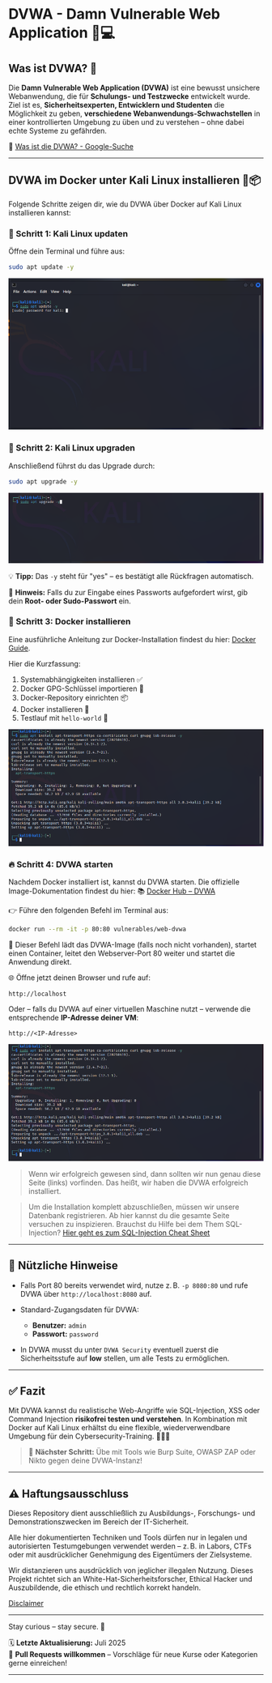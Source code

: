 # DVWA - Damn Vulnerable Web Application 🐞💻

## Was ist DVWA? 🤔

Die **Damn Vulnerable Web Application (DVWA)** ist eine bewusst unsichere Webanwendung, die für **Schulungs- und Testzwecke** entwickelt wurde. Ziel ist es, **Sicherheitsexperten, Entwicklern und Studenten** die Möglichkeit zu geben, **verschiedene Webanwendungs-Schwachstellen** in einer kontrollierten Umgebung zu üben und zu verstehen – ohne dabei echte Systeme zu gefährden.

🔎 [Was ist die DVWA? - Google-Suche](https://www.google.com/search?q=was+ist+die+dvwa&client=firefox-b-d&sca_esv=45ade08aecea71dd&sxsrf=AE3TifNZWbMyTSVuoLgFF1l0m5ggqQv_Ew%3A1753627769172&ei=eTyGaNOZCt3d7_UP4e2IoQs)

---

## DVWA im Docker unter Kali Linux installieren 🐳📦

Folgende Schritte zeigen dir, wie du DVWA über Docker auf Kali Linux installieren kannst:

### 🧰 Schritt 1: Kali Linux updaten

Öffne dein Terminal und führe aus:

```bash
sudo apt update -y
```

![Schritt 1: Update Kali Linux](/10-practice-labs/ressources/pictures/step1UpdateKali.png)

### 🔧 Schritt 2: Kali Linux upgraden

Anschließend führst du das Upgrade durch:

```bash
sudo apt upgrade -y
```

![Schritt 2: Upgrade Kali Linux](/10-practice-labs/ressources/pictures/step2UpgradeKali.png)

💡 **Tipp:** Das `-y` steht für "yes" – es bestätigt alle Rückfragen automatisch.

🔐 **Hinweis:** Falls du zur Eingabe eines Passworts aufgefordert wirst, gib dein **Root- oder Sudo-Passwort** ein.

### 🐳 Schritt 3: Docker installieren

Eine ausführliche Anleitung zur Docker-Installation findest du hier: [Docker Guide](/09-tools-cheatsheet/docker-infos.md).

Hier die Kurzfassung:

1. Systemabhängigkeiten installieren ✅
2. Docker GPG-Schlüssel importieren 🔑
3. Docker-Repository einrichten 📦
4. Docker installieren 🐳
5. Testlauf mit `hello-world` 🔄

![Schritt 3: Abhängigkeiten installieren](/10-practice-labs/ressources/pictures/step3installDependencies.png)

### 🔥 Schritt 4: DVWA starten

Nachdem Docker installiert ist, kannst du DVWA starten. Die offizielle Image-Dokumentation findest du hier:
📚 [Docker Hub – DVWA](https://hub.docker.com/r/vulnerables/web-dvwa)

👉 Führe den folgenden Befehl im Terminal aus:

```bash
docker run --rm -it -p 80:80 vulnerables/web-dvwa
```

📂 Dieser Befehl lädt das DVWA-Image (falls noch nicht vorhanden), startet einen Container, leitet den Webserver-Port 80 weiter und startet die Anwendung direkt.

🌐 Öffne jetzt deinen Browser und rufe auf:

```http
http://localhost
```

Oder – falls du DVWA auf einer virtuellen Maschine nutzt – verwende die entsprechende **IP-Adresse deiner VM**:

```http
http://<IP-Adresse>
```

![DVWA starten](/10-practice-labs/ressources/pictures/step3installDependencies.png)

> Wenn wir erfolgreich gewesen sind, dann sollten wir nun genau diese Seite (links) vorfinden. Das heißt, wir haben die DVWA erfolgreich installiert.

> Um die Installation komplett abzuschließen, müssen wir unsere Datenbank registrieren. Ab hier kannst du die gesamte Seite versuchen zu inspizieren. Brauchst du Hilfe bei dem Them SQL-Injection? [Hier geht es zum SQL-Injection Cheat Sheet](/03-web-security/sql-injection/sql-injection-cheatsheet.md)


---

## 🧠 Nützliche Hinweise

* Falls Port 80 bereits verwendet wird, nutze z. B. `-p 8080:80` und rufe DVWA über `http://localhost:8080` auf.
* Standard-Zugangsdaten für DVWA:

  * **Benutzer:** `admin`
  * **Passwort:** `password`
* In DVWA musst du unter `DVWA Security` eventuell zuerst die Sicherheitsstufe auf **low** stellen, um alle Tests zu ermöglichen.

---

## ✅ Fazit

Mit DVWA kannst du realistische Web-Angriffe wie SQL-Injection, XSS oder Command Injection **risikofrei testen und verstehen**. In Kombination mit Docker auf Kali Linux erhältst du eine flexible, wiederverwendbare Umgebung für dein Cybersecurity-Training. 🔐🧑‍💻

> 🚀 **Nächster Schritt:** Übe mit Tools wie Burp Suite, OWASP ZAP oder Nikto gegen deine DVWA-Instanz!


---

## ⚠️ Haftungsausschluss

Dieses Repository dient ausschließlich zu Ausbildungs-, Forschungs- und Demonstrationszwecken im Bereich der IT-Sicherheit.

Alle hier dokumentierten Techniken und Tools dürfen nur in legalen und autorisierten Testumgebungen verwendet werden – z. B. in Labors, CTFs oder mit ausdrücklicher Genehmigung des Eigentümers der Zielsysteme.

Wir distanzieren uns ausdrücklich von jeglicher illegalen Nutzung.
Dieses Projekt richtet sich an White-Hat-Sicherheitsforscher, Ethical Hacker und Auszubildende, die ethisch und rechtlich korrekt handeln.

[Disclaimer](/00-disclaimer/disclaimer.md)

--- 

Stay curious – stay secure. 🔐

🗓️ **Letzte Aktualisierung:** Juli 2025  
🤝 **Pull Requests willkommen** – Vorschläge für neue Kurse oder Kategorien gerne einreichen!

---
